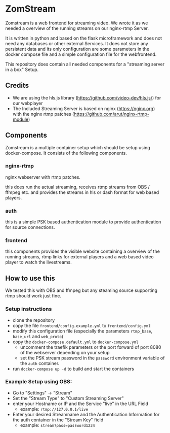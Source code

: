 # ZomStream
Zomstream is a web frontend for streaming video. We wrote it as we needed a overview of the running streams on our nginx-rtmp Server.

It is written in python and based on the flask microframework and does not need any databases or other external Services. It does not store any persistent data and its only configuration are some parameters in the docker compose file and a simple configuration file for the webfrontend.

This repository does contain all needed components for a "streaming server in a box" Setup.

## Credits
 * We are using the hls.js library (https://github.com/video-dev/hls.js/) for our webplayer
 * The Included Streaming Server is based on nginx (https://nginx.org) with the nginx rtmp patches (https://github.com/arut/nginx-rtmp-module)


## Components
Zomstream is a multiple container setup which should be setup using docker-compose. It consists of the following components.

### nginx-rtmp
nginx webserver with rtmp patches.

this does run the actual streaming, receives rtmp streams from OBS / ffmpeg etc. and provides the streams in hls or dash format for web based players.

### auth
this is a simple PSK based authentication module to provide authentication for source connections.

### frontend
this components provides the visible website containing a overview of the running streams, rtmp links for external players and a web based video player to watch the livestreams.

## How to use this
We tested this with OBS and ffmpeg but any steaming source supporting rtmp should work just fine.

### Setup instructions
* clone the repository
* copy the file `frontend/config.example.yml` to `frontend/config.yml`
* modify this configuration file (especially the parameters `rtmp_base`, `base_url` and `web_proto`)
* copy the `docker-compose.default.yml` to `docker-compose.yml`
  * uncomment the traefik parameters or the port forward of port 8080 of the webserver depending on your setup
  * set the PSK stream password in the `password` environment variable of the `auth` container.
* run `docker-compose up -d` to build and start the containers


### Example Setup using OBS:
* Go to "Settings" -> "Stream"
* Set the "Stream Type" to "Custom Streaming Server"
* enter your Hostname or IP and the Service "live" in the URL Field
  * example: `rtmp://127.0.0.1/live`
* Enter your desired Streamname and the Authentication Information for the auth container in the "Stream Key" field
  * example: `stream?pass=password1234`

